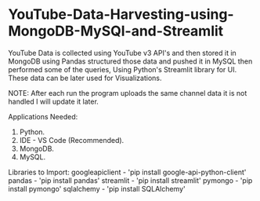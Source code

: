 # YouTube-Data-Harvesting-using-MongoDB-MySQl-and-Streamlit
YouTube Data is collected using YouTube v3 API's and then stored it in MongoDB using Pandas structured those data and pushed it in MySQL then performed some of the queries, Using Python's Streamlit library for UI. These data can be later used for Visualizations.

NOTE:
After each run the program uploads the same channel data it is not handled I will update it later.

Applications Needed:
1. Python.
2. IDE - VS Code (Recommended).
3. MongoDB.
4. MySQL.

Libraries to Import:
googleapiclient - 'pip install google-api-python-client'
pandas - 'pip install pandas'
streamlit - 'pip install streamlit'
pymongo - 'pip install pymongo'
sqlalchemy - 'pip install SQLAlchemy'
